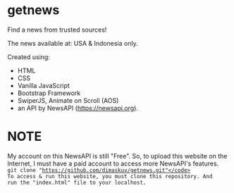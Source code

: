# getnews
Find a news from trusted sources!

The news available at: USA & Indonesia only.

Created using:<ul>
    <li>HTML</li>
    <li>CSS</li>
    <li>Vanilla JavaScript</li>
    <li>Bootstrap Framework</li>
    <li>SwiperJS, Animate on Scroll (AOS)</li>
    <li>an API by NewsAPI (https://newsapi.org).</li>
  </ul>


# NOTE
My account on this NewsAPI is still "Free". So, to upload this website on the Internet, I must have a paid account to access more NewsAPI's features.
    <code>git clone "https://github.com/dimaskuy/getnews.git"</code>
To access & run this website, you must clone this repository. And run the "index.html" file to your localhost.

